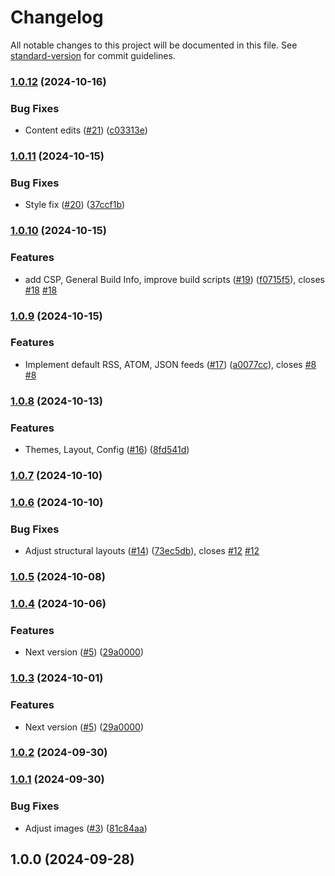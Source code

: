 # Changelog

All notable changes to this project will be documented in this file. See [standard-version](https://github.com/conventional-changelog/standard-version) for commit guidelines.

### [1.0.12](https://github.com/Herm71/jc-eleventy/compare/v1.0.11...v1.0.12) (2024-10-16)


### Bug Fixes

* Content edits ([#21](https://github.com/Herm71/jc-eleventy/issues/21)) ([c03313e](https://github.com/Herm71/jc-eleventy/commit/c03313e697bd775e77e539918179395bfc077482))

### [1.0.11](https://github.com/Herm71/jc-eleventy/compare/v1.0.10...v1.0.11) (2024-10-15)


### Bug Fixes

* Style fix ([#20](https://github.com/Herm71/jc-eleventy/issues/20)) ([37ccf1b](https://github.com/Herm71/jc-eleventy/commit/37ccf1b9aacedae84712ed2adfa83ba1769dac1f))

### [1.0.10](https://github.com/Herm71/jc-eleventy/compare/v1.0.9...v1.0.10) (2024-10-15)


### Features

* add CSP, General Build Info, improve build scripts ([#19](https://github.com/Herm71/jc-eleventy/issues/19)) ([f0715f5](https://github.com/Herm71/jc-eleventy/commit/f0715f534a05b0a482412097b7201a6ed828669d)), closes [#18](https://github.com/Herm71/jc-eleventy/issues/18) [#18](https://github.com/Herm71/jc-eleventy/issues/18)

### [1.0.9](https://github.com/Herm71/jc-eleventy/compare/v1.0.8...v1.0.9) (2024-10-15)


### Features

* Implement default RSS, ATOM, JSON feeds ([#17](https://github.com/Herm71/jc-eleventy/issues/17)) ([a0077cc](https://github.com/Herm71/jc-eleventy/commit/a0077cc11ac1d96773cdebfedf1701b95d6baa1d)), closes [#8](https://github.com/Herm71/jc-eleventy/issues/8) [#8](https://github.com/Herm71/jc-eleventy/issues/8)

### [1.0.8](https://github.com/Herm71/jc-eleventy/compare/v1.0.7...v1.0.8) (2024-10-13)


### Features

* Themes, Layout, Config ([#16](https://github.com/Herm71/jc-eleventy/issues/16)) ([8fd541d](https://github.com/Herm71/jc-eleventy/commit/8fd541d0d7c5e6eca353cedf41df839c65108c97))

### [1.0.7](https://github.com/Herm71/jc-eleventy/compare/v1.0.6...v1.0.7) (2024-10-10)

### [1.0.6](https://github.com/Herm71/jc-eleventy/compare/v1.0.5...v1.0.6) (2024-10-10)


### Bug Fixes

* Adjust structural layouts ([#14](https://github.com/Herm71/jc-eleventy/issues/14)) ([73ec5db](https://github.com/Herm71/jc-eleventy/commit/73ec5db664f668b39596d647ee2fee329866f76b)), closes [#12](https://github.com/Herm71/jc-eleventy/issues/12) [#12](https://github.com/Herm71/jc-eleventy/issues/12)

### [1.0.5](https://github.com/Herm71/jc-eleventy/compare/v1.0.4...v1.0.5) (2024-10-08)

### [1.0.4](https://github.com/Herm71/jc-eleventy/compare/v1.0.2...v1.0.4) (2024-10-06)


### Features

* Next version ([#5](https://github.com/Herm71/jc-eleventy/issues/5)) ([29a0000](https://github.com/Herm71/jc-eleventy/commit/29a00007b7a396ee096f465de46cadc8154ccb9d))

### [1.0.3](https://github.com/Herm71/jc-eleventy/compare/v1.0.2...v1.0.3) (2024-10-01)


### Features

* Next version ([#5](https://github.com/Herm71/jc-eleventy/issues/5)) ([29a0000](https://github.com/Herm71/jc-eleventy/commit/29a00007b7a396ee096f465de46cadc8154ccb9d))

### [1.0.2](https://github.com/Herm71/jc-eleventy/compare/v1.0.1...v1.0.2) (2024-09-30)

### [1.0.1](https://github.com/Herm71/jc-eleventy/compare/v1.0.0...v1.0.1) (2024-09-30)


### Bug Fixes

* Adjust images ([#3](https://github.com/Herm71/jc-eleventy/issues/3)) ([81c84aa](https://github.com/Herm71/jc-eleventy/commit/81c84aa8334fb4a5505f9fa88dce069bb0d7a518))

## 1.0.0 (2024-09-28)
